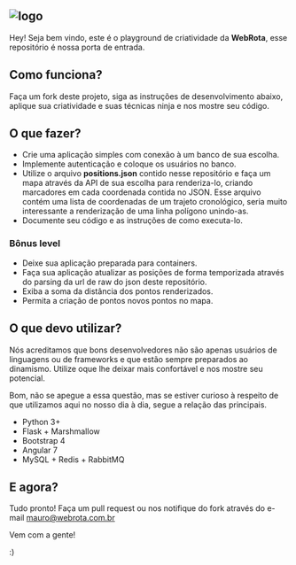 ## ![logo](https://www.webrota.com.br/assets/images/logo.png)   

Hey! Seja bem vindo, este é o playground de criatividade da **WebRota**, esse repositório é nossa porta de entrada.

## Como funciona?

Faça um fork deste projeto, siga as instruções de desenvolvimento abaixo, aplique sua criatividade e suas técnicas ninja e nos mostre seu código. 

## O que fazer?

- Crie uma aplicação simples com conexão à um banco de sua escolha.
- Implemente autenticação e coloque os usuários no banco.
- Utilize o arquivo **positions.json** contido nesse repositório e faça um mapa através da API de sua escolha para renderiza-lo, criando marcadores em cada coordenada contida no JSON. Esse arquivo contém uma lista de coordenadas de um trajeto cronológico, seria muito interessante a renderização de uma linha polígono unindo-as.
- Documente seu código e as instruções de como executa-lo.

### Bônus level

- Deixe sua aplicação preparada para containers.
- Faça sua aplicação atualizar as posições de forma temporizada através do parsing da url de raw do json deste repositório.
- Exiba a soma da distância dos pontos renderizados.
- Permita a criação de pontos novos pontos no mapa. 

## O que devo utilizar?

Nós acreditamos que bons desenvolvedores não são apenas usuários de linguagens ou de frameworks e que estão sempre preparados ao dinamismo. Utilize oque lhe deixar mais confortável e nos mostre seu potencial.

Bom, não se apegue a essa questão, mas se estiver curioso à respeito de que utilizamos aqui no nosso dia à dia, segue a relação das principais.

- Python 3+
- Flask + Marshmallow
- Bootstrap 4
- Angular 7
- MySQL + Redis + RabbitMQ

## E agora?

Tudo pronto! Faça um pull request ou nos notifique do fork através do e-mail mauro@webrota.com.br

Vem com a gente! 

:)
